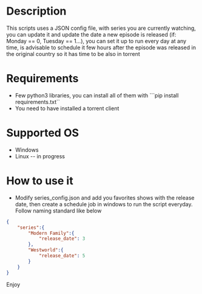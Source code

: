 # Description

This scripts uses a JSON config file, with series you are currently watching, you can update it and update the date a new episode is released (if: Monday == 0, Tuesday == 1...), you can set it up to run every day at any time, is advisable to schedule it few hours after the episode was released in the original country so it has time to be also in torrent

# Requirements
  - Few python3 libraries, you can install all of them with ```pip install requirements.txt``
  - You need to have installed a torrent client
  
# Supported OS
  - Windows
  - Linux -- in progress
  
# How to use it
- Modify series_config.json and add you favorites shows with the release date, then create a schedule job in windows to run the script everyday. Follow naming standard like below
```json
{
    "series":{
        "Modern Family":{
            "release_date": 3
        },
        "Westworld":{
            "release_date": 5
        }
    }
}
```


Enjoy
